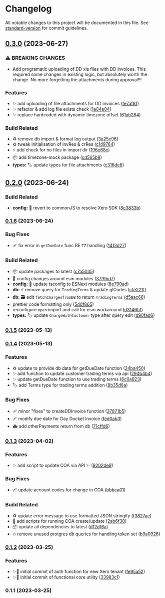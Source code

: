 # Changelog

All notable changes to this project will be documented in this file. See [standard-version](https://github.com/conventional-changelog/standard-version) for commit guidelines.

## [0.3.0](https://github.com/jdold07/xlsx-xero/compare/v0.2.0...v0.3.0) (2023-06-27)


### ⚠ BREAKING CHANGES

* Add programatic uploading of DD xls files with DD invoices.  This required some changes in existing logic, but absolutely worth the change.  No more forgetting the attachments during approval!!!

### Features

* ✨ add uploading of file attachments for DD invoices ([fe7af81](https://github.com/jdold07/xlsx-xero/commit/fe7af81052bf718b1e4983dbdd931c41e18700cd))
* ✨ refactor & add log file exists check ([1e84e04](https://github.com/jdold07/xlsx-xero/commit/1e84e0482a42147f2bcfa6f081823c011a063e95))
* ✨ replace hardcoded with dynamic timezone offset ([61ab284](https://github.com/jdold07/xlsx-xero/commit/61ab284f11c6828f9796d6209bb497eea1bf2525))


### Build Related

* ♻️ remove db import & format log output ([3a25e96](https://github.com/jdold07/xlsx-xero/commit/3a25e96cd7a2e9aa71926cc98de639828b01ee76))
* ♻️ tweak initialisation of invRes & crRes ([c1d9764](https://github.com/jdold07/xlsx-xero/commit/c1d976472f1907ee6e7be08989c3a4036db76113))
* ⚡️ add check for no files in import dir ([196e68e](https://github.com/jdold07/xlsx-xero/commit/196e68e7f53f067320a6bc60b4721b3d4230eef1))
* 📦 add timezone-mock package ([cd565b8](https://github.com/jdold07/xlsx-xero/commit/cd565b8632ed4191f557e350d53b577b8b5c1218))
* **types:** 🏷️ update types for file attachments ([c316de8](https://github.com/jdold07/xlsx-xero/commit/c316de8f22cb9f2b6ae7afcd233efed55fe33f12))

## [0.2.0](https://github.com/jdold07/xlsx-xero/compare/v0.1.6...v0.2.0) (2023-06-24)


### Build Related

* **config:** 🔧 revert to commonJS to resolve Xero SDK ([8c3833b](https://github.com/jdold07/xlsx-xero/commit/8c3833b4b69d54b70d3650f41f361ace921c25ab))

### [0.1.6](https://github.com/jdold07/xlsx-xero/compare/v0.1.5...v0.1.6) (2023-06-24)


### Bug Fixes

* 🩹 fix error in `getDueDate` func RE `TZ` handling ([1413d27](https://github.com/jdold07/xlsx-xero/commit/1413d27b28840b8182a08cb12fae2f60436796a3))


### Build Related

* 📦 update packages to latest ([c7a5035](https://github.com/jdold07/xlsx-xero/commit/c7a5035ba3a7f314a02ce97ca19ba361ac1dfeb0))
* 🔧 config changes around esm modules ([37f9bd7](https://github.com/jdold07/xlsx-xero/commit/37f9bd73ad09e2f7aae03cf88125a813157b6294))
* **config:** 🔧 update tsconfig to ESNext modules ([8e790ad](https://github.com/jdold07/xlsx-xero/commit/8e790ad6bfacf6ee33c354bd6bd4ea9be2961c8c))
* **db:** ⚡️ remove query for `TradingTerms` & update glCodes ([cfe221f](https://github.com/jdold07/xlsx-xero/commit/cfe221f3a827508b2ef4fcb7d6a8ce6387b79f1c))
* **db:** 🗃 edit `fetchChargesfromDB` to return `TradingTerms` ([d5aac68](https://github.com/jdold07/xlsx-xero/commit/d5aac6838be3edeb9cf540074c1b1f1b5d96cb47))
* prettier code formatting only ([5d0f865](https://github.com/jdold07/xlsx-xero/commit/5d0f8651af3bffd8aeb868d1d01fbb57c17f70db))
* reconfigure `open` import and call for esm workaround ([d3146bf](https://github.com/jdold07/xlsx-xero/commit/d3146bf1a9d6eaa7c0748aed566603c4f4791ea4))
* **types:** 🏷️ update `ChargeWithCustomer` type after query edit ([d90fad6](https://github.com/jdold07/xlsx-xero/commit/d90fad6a49a78b8c8a2926584695961d96194c45))

### [0.1.5](https://github.com/jdold07/xlsx-xero/compare/v0.1.4...v0.1.5) (2023-05-13)

### [0.1.4](https://github.com/jdold07/xlsx-xero/compare/v0.1.3...v0.1.4) (2023-05-13)


### Features

* ♻️ update to provide db data for getDueDate function ([24ba450](https://github.com/jdold07/xlsx-xero/commit/24ba45055472097f70063c80570fb04effad96b6))
* ✨ add function to update customer trading terms via api ([294b4b4](https://github.com/jdold07/xlsx-xero/commit/294b4b4faaab24eb62ca0550ba462e4d325a2e4e))
* ✨ update getDueDate function to use trading terms ([6c0a823](https://github.com/jdold07/xlsx-xero/commit/6c0a8230f1eef3cbfc8a46ae0e499e780e8fc59f))
* 🏷️ add Terms type for trading terms addition ([8b35d8a](https://github.com/jdold07/xlsx-xero/commit/8b35d8a3088bbe708edb4fb93dc011d97efb8aaa))


### Bug Fixes

* 🩹 minor "fixes" to createDDInvoice function ([37871b5](https://github.com/jdold07/xlsx-xero/commit/37871b5f20af289ead413171105c6a54d145a175))
* 🩹 modify due date for Day Docket Invoice ([fed0ab3](https://github.com/jdold07/xlsx-xero/commit/fed0ab34c255a860518df86c67d4b4b5606f7c84))
* 🚑️ add otherPayments return from db ([71cffd6](https://github.com/jdold07/xlsx-xero/commit/71cffd6f0897c984fa5f2b2eddaf812a32c45a51))

### [0.1.3](https://github.com/jdold07/xlsx-xero/compare/v0.1.2...v0.1.3) (2023-04-02)


### Features

* ✨ add script to update COA via API ✨ ([9202de9](https://github.com/jdold07/xlsx-xero/commit/9202de9b551b9b575f0ca25001be5280bcf92d9c))


### Bug Fixes

* 🩹 update account codes for change in COA ([bbbca01](https://github.com/jdold07/xlsx-xero/commit/bbbca019cae58c7e8776311c02decf81569639a5))


### Build Related

* ♻️ update error message to use formatted JSON.stringify ([f3827ae](https://github.com/jdold07/xlsx-xero/commit/f3827ae4e133dd1a742d650b1987dd9020f807a7))
* 📝 add scripts for running COA create/update ([2ab6f30](https://github.com/jdold07/xlsx-xero/commit/2ab6f30e3e208b392a9f244695a8135635e077c6))
* 📦️ update all dependencies to latest ([d12df6a](https://github.com/jdold07/xlsx-xero/commit/d12df6a7666dbd8cbea8abb46d8c0c14db0f223d))
* 🔥 remove unused protgres db queries for handling token set ([b9a0926](https://github.com/jdold07/xlsx-xero/commit/b9a0926c8f9ab36424b64a21f9beb316344dfa98))

### [0.1.2](https://github.com/jdold07/xlsx-xero/compare/v0.1.1...v0.1.2) (2023-03-25)


### Features

* ✨🎉 initial commit of auth function for new Xero tenant ([fe95a52](https://github.com/jdold07/xlsx-xero/commit/fe95a5237eaa95dca33f93ba6e2a74dfbe18e5ba))
* ✨🎉 initial commit of functional core utility ([33983c1](https://github.com/jdold07/xlsx-xero/commit/33983c171c64b57c91c1ef70aaa51855cc6c2d19))

### 0.1.1 (2023-03-25)
